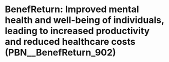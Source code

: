 # BenefReturn: __Improved mental health and well-being of individuals, leading to increased productivity and reduced healthcare costs__ (PBN__BenefReturn_902)

